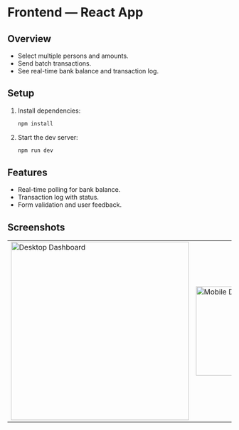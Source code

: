 # Frontend — React App

## Overview

- Select multiple persons and amounts.
- Send batch transactions.
- See real-time bank balance and transaction log.

## Setup

1. Install dependencies:
   ```bash
   npm install
   ```
2. Start the dev server:
   ```bash
   npm run dev
   ```

## Features

- Real-time polling for bank balance.
- Transaction log with status.
- Form validation and user feedback.

## Screenshots
<table>
  <tr>
    <td><img src="./screenshots/dashboard-desktop.png" alt="Desktop Dashboard" width="400"/></td>
    <td><img src="./screenshots/dashboard-mobile.png" alt="Mobile Dashboard" width="200"/></td>
  </tr>
</table>